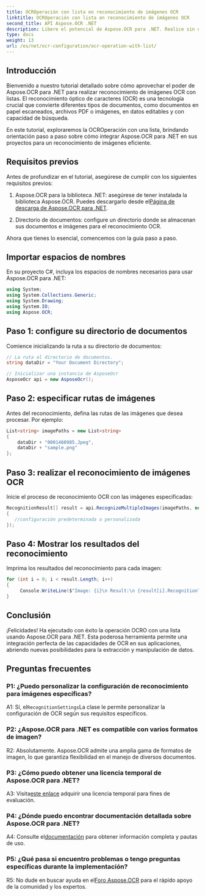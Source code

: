 ```yaml
---
title: OCROperación con lista en reconocimiento de imágenes OCR
linktitle: OCROperación con lista en reconocimiento de imágenes OCR
second_title: API Aspose.OCR .NET
description: Libere el potencial de Aspose.OCR para .NET. Realice sin esfuerzo el reconocimiento de imágenes OCR con listas. Aumente la productividad y la extracción de datos en sus aplicaciones.
type: docs
weight: 13
url: /es/net/ocr-configuration/ocr-operation-with-list/
---
```

## Introducción

Bienvenido a nuestro tutorial detallado sobre cómo aprovechar el poder de Aspose.OCR para .NET para realizar reconocimiento de imágenes OCR con listas. El reconocimiento óptico de caracteres (OCR) es una tecnología crucial que convierte diferentes tipos de documentos, como documentos en papel escaneados, archivos PDF o imágenes, en datos editables y con capacidad de búsqueda.

En este tutorial, exploraremos la OCROperación con una lista, brindando orientación paso a paso sobre cómo integrar Aspose.OCR para .NET en sus proyectos para un reconocimiento de imágenes eficiente.

## Requisitos previos

Antes de profundizar en el tutorial, asegúrese de cumplir con los siguientes requisitos previos:

1.  Aspose.OCR para la biblioteca .NET: asegúrese de tener instalada la biblioteca Aspose.OCR. Puedes descargarlo desde el[Página de descarga de Aspose.OCR para .NET](https://releases.aspose.com/ocr/net/).

2. Directorio de documentos: configure un directorio donde se almacenan sus documentos e imágenes para el reconocimiento OCR.

Ahora que tienes lo esencial, comencemos con la guía paso a paso.

## Importar espacios de nombres

En su proyecto C#, incluya los espacios de nombres necesarios para usar Aspose.OCR para .NET:

```csharp
using System;
using System.Collections.Generic;
using System.Drawing;
using System.IO;
using Aspose.OCR;
```

## Paso 1: configure su directorio de documentos

Comience inicializando la ruta a su directorio de documentos:
```csharp
// La ruta al directorio de documentos.
string dataDir = "Your Document Directory";

// Inicializar una instancia de AsposeOcr
AsposeOcr api = new AsposeOcr();
```

## Paso 2: especificar rutas de imágenes

Antes del reconocimiento, defina las rutas de las imágenes que desea procesar. Por ejemplo:

```csharp
List<string> imagePaths = new List<string>
{
    dataDir + "0001460985.Jpeg",
    dataDir + "sample.png"
};
```

## Paso 3: realizar el reconocimiento de imágenes OCR

Inicie el proceso de reconocimiento OCR con las imágenes especificadas:

```csharp
RecognitionResult[] result = api.RecognizeMultipleImages(imagePaths, new RecognitionSettings
{
   //configuración predeterminada o personalizada
});
```

## Paso 4: Mostrar los resultados del reconocimiento

Imprima los resultados del reconocimiento para cada imagen:

```csharp
for (int i = 0; i < result.Length; i++)
{
	 Console.WriteLine($"Image: {i}\n Result:\n {result[i].RecognitionText}");
}
```

## Conclusión

¡Felicidades! Ha ejecutado con éxito la operación OCRO con una lista usando Aspose.OCR para .NET. Esta poderosa herramienta permite una integración perfecta de las capacidades de OCR en sus aplicaciones, abriendo nuevas posibilidades para la extracción y manipulación de datos.

## Preguntas frecuentes

### P1: ¿Puedo personalizar la configuración de reconocimiento para imágenes específicas?

 A1: Sí, el`RecognitionSettings`La clase le permite personalizar la configuración de OCR según sus requisitos específicos.

### P2: ¿Aspose.OCR para .NET es compatible con varios formatos de imagen?

R2: Absolutamente. Aspose.OCR admite una amplia gama de formatos de imagen, lo que garantiza flexibilidad en el manejo de diversos documentos.

### P3: ¿Cómo puedo obtener una licencia temporal de Aspose.OCR para .NET?

 A3: Visita[este enlace](https://purchase.aspose.com/temporary-license/) adquirir una licencia temporal para fines de evaluación.

### P4: ¿Dónde puedo encontrar documentación detallada sobre Aspose.OCR para .NET?

 A4: Consulte el[documentación](https://reference.aspose.com/ocr/net/) para obtener información completa y pautas de uso.

### P5: ¿Qué pasa si encuentro problemas o tengo preguntas específicas durante la implementación?

 R5: No dude en buscar ayuda en el[Foro Aspose.OCR](https://forum.aspose.com/c/ocr/16) para el rápido apoyo de la comunidad y los expertos.
